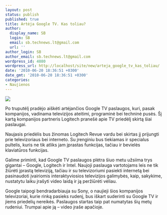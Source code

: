 ```yaml
---
layout: post
status: publish
published: true
title: Artėja Google TV. Kas toliau?
author:
  display_name: SB
  login: SB
  email: sb.technews.lt@gmail.com
  url: ''
author_login: SB
author_email: sb.technews.lt@gmail.com
wordpress_id: 4880
wordpress_url: http://localhost/site/new/arteja_google_tv_kas_toliau/
date: '2010-06-20 18:36:51 +0300'
date_gmt: '2010-06-20 18:36:51 +0300'
categories:
- Naujienos
---
```

<div class="imgright"><img src="http://t1.gstatic.com/images?q=tbn:2MGNjtLMXenbaM:http://www.boncherry.com/blog/wp-content/uploads/2010/03/googletv.jpg"  /></div>
<p>Po truputėlį pradėjo aiškėti artėjančios Google TV paslaugos, kuri, pasak kompanijos, vadinama televizijos ateitimi, programinė bei techninė pusės. Šį kartą kompanijos partneris Logitech pranešė apie TV priedėlį skirtą šiai paslaugai.</p>
<p>Naujasis priedėlis bus žinomas Logitech Revue vardu bei skirtas jį prijungti prie televizoriaus bei interneto. Su įrenginiu bus tiekiamas ir specialus pultelis, kuris ne tik atliks jam įprastas funkcijas, tačiau ir bevielės klaviatūros funkcijas. </p>
<p>Galime priminti, kad Google TV paslaugos plėtra šiuo metu užsiima trys gigantai – Google, Logitech ir Intel. Naujoji paslauga vartotojams leis ne tik žiūrėti įprastą televiziją, tačiau ir su televizoriumi pasiekti internetą bei pasinaudoti įvairiomis interaktyviosios televizijos galimybės, kaip, sakykime, nustatytu laiku įrašyti video laidą ir ją peržiūrėti vėliau.</p>
<p>Google taipogi bendradarbiauja su Sony, o naujieji šios kompanijos televizoriai, kurie rinką pasieks rudenį, bus iškart suderinti su Google TV ir jiems priedelių nereikės. Paslaugos startas taip pat numatytas šių metų rudeniui. Trumpai apie ją – video įraše apačioje.</p>
<p><object width="600" height="364"><param name="movie" value="http://www.youtube.com/v/vS0la9SmqWA&hl=en_GB&fs=1&"></param><param name="allowFullScreen" value="true"></param><param name="allowscriptaccess" value="always"></param><embed src="http://www.youtube.com/v/vS0la9SmqWA&hl=en_GB&fs=1&" type="application/x-shockwave-flash" allowscriptaccess="always" allowfullscreen="true" width="600" height="364"></embed></object><br /></p>

